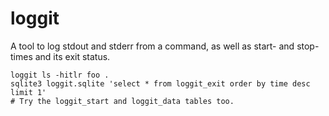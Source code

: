 # loggit

A tool to log stdout and stderr from a command, as well as
start- and stop- times and its exit status.

    loggit ls -hitlr foo .
    sqlite3 loggit.sqlite 'select * from loggit_exit order by time desc limit 1' 
    # Try the loggit_start and loggit_data tables too.

